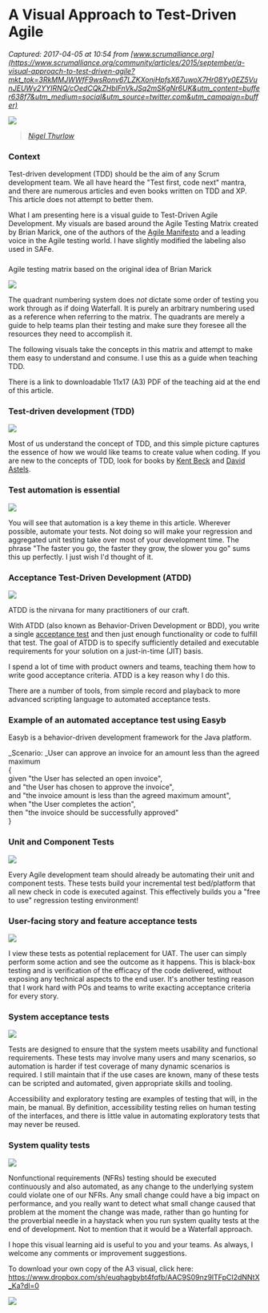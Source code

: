 # A Visual Approach to Test-Driven Agile

_Captured: 2017-04-05 at 10:54 from [www.scrumalliance.org](https://www.scrumalliance.org/community/articles/2015/september/a-visual-approach-to-test-driven-agile?mkt_tok=3RkMMJWWfF9wsRonv67LZKXonjHpfsX67uwoX7Hr08Yy0EZ5VunJEUWy2YYIRNQ/cOedCQkZHblFnVkJSq2mSKgNr6UK&utm_content=buffer638f7&utm_medium=social&utm_source=twitter.com&utm_campaign=buffer)_

![](https://certification.scrumalliance.org/system/members/photos/000/391/512/200x200/IMG_8669.JPG?1460305005)

> _[Nigel Thurlow](https://www.scrumalliance.org/community/profile/nthurlow/)_

### Context

Test-driven development (TDD) should be the aim of any Scrum development team. We all have heard the "Test first, code next" mantra, and there are numerous articles and even books written on TDD and XP. This article does not attempt to better them.

What I am presenting here is a visual guide to Test-Driven Agile Development. My visuals are based around the Agile Testing Matrix created by Brian Marick, one of the authors of the [Agile Manifesto](http://www.agilemanifesto.org/) and a leading voice in the Agile testing world. I have slightly modified the labeling also used in SAFe.

###   
Agile testing matrix based on the original idea of Brian Marick

![](https://www.scrumalliance.org/getattachment/df9383d4-6e12-4ad5-b5a1-689403b36e49/Quadrants.png.aspx?width=700&height=546)

The quadrant numbering system does _not_ dictate some order of testing you work through as if doing Waterfall. It is purely an arbitrary numbering used as a reference when referring to the matrix. The quadrants are merely a guide to help teams plan their testing and make sure they foresee all the resources they need to accomplish it.

The following visuals take the concepts in this matrix and attempt to make them easy to understand and consume. I use this as a guide when teaching TDD.

There is a link to downloadable 11x17 (A3) PDF of the teaching aid at the end of this article.

### Test-driven development (TDD)

![](https://www.scrumalliance.org/getattachment/28fd33c5-c70e-44d7-8dd2-e63c82a5f8ec/TDD.png.aspx?width=700&height=286)

Most of us understand the concept of TDD, and this simple picture captures the essence of how we would like teams to create value when coding. If you are new to the concepts of TDD, look for books by [Kent Beck](http://www.amazon.com/Kent-Beck/e/B000APC0EY/ref=sr_tc_2_0?qid=1441644955&sr=1-2-ent) and [David Astels](http://www.amazon.com/David-Astels/e/B0034PE5P4/ref=sr_tc_2_0?qid=1441645024&sr=1-2-ent).

### Test automation is essential

![](https://www.scrumalliance.org/getattachment/f23df3f7-1afe-4b3b-add3-33543a5a6b94/Automating-Acceptance-Testing.png.aspx?width=700&height=283)

You will see that automation is a key theme in this article. Wherever possible, automate your tests. Not doing so will make your regression and aggregated unit testing take over most of your development time. The phrase "The faster you go, the faster they grow, the slower you go" sums this up perfectly. I just wish I'd thought of it.

### Acceptance Test-Driven Development (ATDD)

![](https://www.scrumalliance.org/getattachment/64df9f5f-0a3f-4f0c-a9e6-529abea94de7/ATDD.png.aspx?width=700&height=285)

ATDD is the nirvana for many practitioners of our craft.

With ATDD (also known as Behavior-Driven Development or BDD), you write a single [acceptance test](http://www.agilemodeling.com/artifacts/acceptanceTests.htm) and then just enough functionality or code to fulfill that test. The goal of ATDD is to specify sufficiently detailed and executable requirements for your solution on a just-in-time (JIT) basis.

I spend a lot of time with product owners and teams, teaching them how to write good acceptance criteria. ATDD is a key reason why I do this.

There are a number of tools, from simple record and playback to more advanced scripting language to automated acceptance tests.

### Example of an automated acceptance test using Easyb

Easyb is a behavior-driven development framework for the Java platform.

_Scenario: _User can approve an invoice for an amount less than the agreed maximum  
{  
given "the User has selected an open invoice",  
and "the User has chosen to approve the invoice",  
and "the invoice amount is less than the agreed maximum amount",  
when "the User completes the action",  
then "the invoice should be successfully approved"  
}

### Unit and Component Tests

![](https://www.scrumalliance.org/getattachment/f41656bc-ebc4-4add-8eb2-2f03ccc2b2ca/Q1-Unit-and-Component.png.aspx?width=700&height=284)

Every Agile development team should already be automating their unit and component tests. These tests build your incremental test bed/platform that all new check in code is executed against. This effectively builds you a "free to use" regression testing environment!

### User-facing story and feature acceptance tests

![](https://www.scrumalliance.org/getattachment/161bbaad-1984-48ab-9a7b-7a43503847fc/Q2-User-Facing-and-Feature-Acceptance-Tests.png.aspx?width=700&height=284)

I view these tests as potential replacement for UAT. The user can simply perform some action and see the outcome as it happens. This is black-box testing and is verification of the efficacy of the code delivered, without exposing any technical aspects to the end user. It's another testing reason that I work hard with POs and teams to write exacting acceptance criteria for every story.

### System acceptance tests

![](https://www.scrumalliance.org/getattachment/599bb6d8-ca52-4d7d-9aca-aa8bfb964b31/Q3-System-Acceptance.png.aspx?width=700&height=285)

Tests are designed to ensure that the system meets usability and functional requirements. These tests may involve many users and many scenarios, so automation is harder if test coverage of many dynamic scenarios is required. I still maintain that if the use cases are known, many of these tests can be scripted and automated, given appropriate skills and tooling.

Accessibility and exploratory testing are examples of testing that will, in the main, be manual. By definition, accessibility testing relies on human testing of the interfaces, and there is little value in automating exploratory tests that may never be reused.

### System quality tests

![](https://www.scrumalliance.org/getattachment/084742e7-b8b4-488a-91d3-46a92d64d41e/Q4-System-Qualities-Tests.png.aspx?width=700&height=286)

Nonfunctional requirements (NFRs) testing should be executed continuously and also automated, as any change to the underlying system could violate one of our NFRs. Any small change could have a big impact on performance, and you really want to detect what small change caused that problem at the moment the change was made, rather than go hunting for the proverbial needle in a haystack when you run system quality tests at the end of development. Not to mention that it would be a Waterfall approach.

I hope this visual learning aid is useful to you and your teams. As always, I welcome any comments or improvement suggestions.

To download your own copy of the A3 visual, click here: <https://www.dropbox.com/sh/euqhagbybt4fqfb/AAC9S09nz9lTFpCI2dNNtX_Ka?dl=0>

![](https://www.scrumalliance.org/getattachment/fd201535-3ee8-4623-b068-9b1fe51b7ba8/A3.png.aspx?width=700&height=455)
